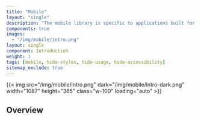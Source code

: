 ```yaml
---
title: "Mobile"
layout: "single"
description: "The mobile library is specific to applications built for mobile devices."
components: true
images:
  - "/img/mobile/intro.png"
layout: single
component: Introduction
weight: 1
tags: [mobile, hide-styles, hide-usage, hide-accessibility]
sitemap_exclude: true
---
```


<style>
header .nav-item {
  display: none !important;
}
article .nav-tabs {
  display: none !important;
  opacity: 0;
}
</style>

{{< img src="/img/mobile/intro.png" dark="/img/mobile/intro-dark.png" width="1087" height="385" class="w-100" loading="auto" >}}

## Overview
